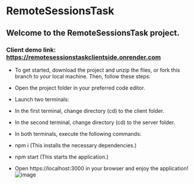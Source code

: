 # RemoteSessionsTask
## Welcome to the RemoteSessionsTask project.

### Client demo link: https://remotesessionstaskclientside.onrender.com

* To get started, download the project and unzip the files, or fork this branch to your local machine. Then, follow these steps:

* Open the project folder in your preferred code editor.

* Launch two terminals:

* In the first terminal, change directory (cd) to the client folder.
* In the second terminal, change directory (cd) to the server folder.
* In both terminals, execute the following commands:

* npm i (This installs the necessary dependencies.)
* npm start (This starts the application.)
* Open https://localhost:3000 in your browser and enjoy the application!
![image](https://github.com/Adizamir/RemoteSessionsTask/assets/76742645/2dc6e4e5-fe2a-4392-a0aa-071bc9b58b86)


